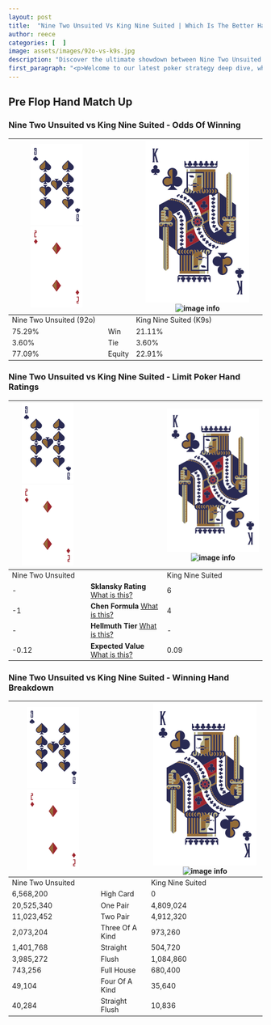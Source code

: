```yaml
---
layout: post
title:  "Nine Two Unsuited Vs King Nine Suited | Which Is The Better Hand In Poker? A Complete Guide"
author: reece
categories: [  ]
image: assets/images/92o-vs-k9s.jpg
description: "Discover the ultimate showdown between Nine Two Unsuited and King Nine Suited in poker! Uncover the odds, strategies, and scenarios where one hand triumphs over the other. Get ready to up your poker game with this thrilling analysis."
first_paragraph: "<p>Welcome to our latest poker strategy deep dive, where we're pitting two distinct hands against each other in a high-stakes showdown: Nine Two Unsuited vs King Nine Suited.</p><p>In the dynamic world of poker, every decision counts, and knowing which hand holds the upper hand is key to your success at the table.</p><p>In this article, we'll dissect these two hands, explore the scenarios where one dominates the other, and equip you with the knowledge to make strategic choices that can tip the odds in your favor.</p><p>Get ready to unravel the intriguing dynamics of these poker hands and elevate your game to new heights.</p>"
---
```




[comment]: # (sp0)

## Pre Flop Hand Match Up

<div class="table hand-ratings" markdown="1"> 



### Nine Two Unsuited vs King Nine Suited - Odds Of Winning


    
| ![image info](assets/images/hand1/9.png) ![image info](assets/images/hand1/2o.png) |  | ![image info](assets/images/hand2/K.png) ![image info](assets/images/hand2/9s.png) |
| -------- | -------- | -------- |
| Nine Two Unsuited (92o) |  | King Nine Suited (K9s) |
| 75.29% | Win | 21.11% |
| 3.60% | Tie | 3.60% |
| 77.09% | Equity | 22.91% |




[comment]: # (sp1)



### Nine Two Unsuited vs King Nine Suited - Limit Poker Hand Ratings


    
| ![image info](assets/images/hand1/9.png) ![image info](assets/images/hand1/2o.png) |  | ![image info](assets/images/hand2/K.png) ![image info](assets/images/hand2/9s.png) |
| -------- | -------- | -------- |
| Nine Two Unsuited |  | King Nine Suited |
| - | **Sklansky Rating** [What is this?](/sklansky-rating-explained) | 6 |
| -1 | **Chen Formula** [What is this?](/chen-formula-explained) | 4 |
| - | **Hellmuth Tier** [What is this?](/Hellmuth-tier-explained) | - |
| -0.12 | **Expected Value** [What is this?](/expected-value-explained) | 0.09 |




[comment]: # (sp2)



### Nine Two Unsuited vs King Nine Suited - Winning Hand Breakdown


    
| ![image info](assets/images/hand1/9.png) ![image info](assets/images/hand1/2o.png) |  | ![image info](assets/images/hand2/K.png) ![image info](assets/images/hand2/9s.png) |
| -------- | -------- | -------- |
| Nine Two Unsuited |  | King Nine Suited |
| 6,568,200 | High Card | 0 |
| 20,525,340 | One Pair | 4,809,024 |
| 11,023,452 | Two Pair | 4,912,320 |
| 2,073,204 | Three Of A Kind | 973,260 |
| 1,401,768 | Straight | 504,720 |
| 3,985,272 | Flush | 1,084,860 |
| 743,256 | Full House | 680,400 |
| 49,104 | Four Of A Kind | 35,640 |
| 40,284 | Straight Flush | 10,836 |




[comment]: # (sp3)



</div>

[comment]: # (sp4)



[comment]: # (sp5)

